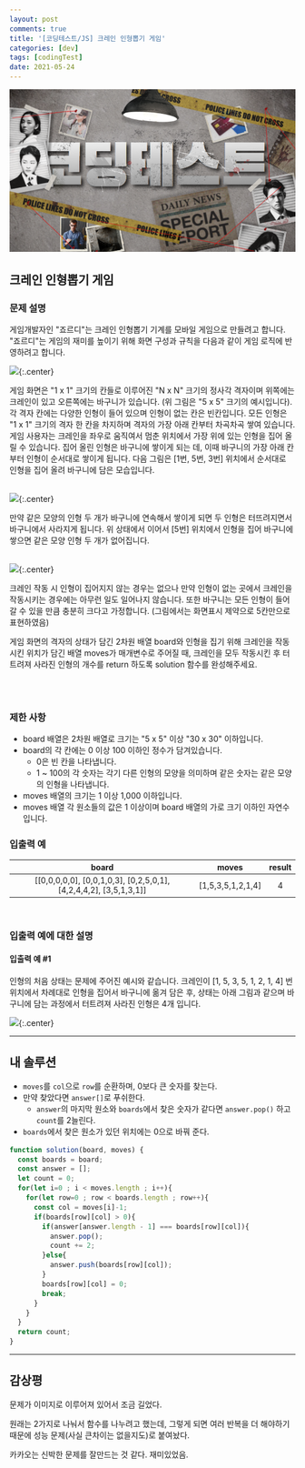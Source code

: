 ```yaml
---
layout: post
comments: true
title: '[코딩테스트/JS] 크레인 인형뽑기 게임'
categories: [dev]
tags: [codingTest]
date: 2021-05-24
---
```

![headerimg](/assets/img/subcate/coding.png)

## 크레인 인형뽑기 게임
### 문제 설명
게임개발자인 "죠르디"는 크레인 인형뽑기 기계를 모바일 게임으로 만들려고 합니다.
"죠르디"는 게임의 재미를 높이기 위해 화면 구성과 규칙을 다음과 같이 게임 로직에 반영하려고 합니다.

![](https://images.velog.io/images/scriptkid/post/599a7a1d-b90a-4a79-bdb5-e24bc2d6ec63/crane_game_101.png){:.center}

게임 화면은 "1 x 1" 크기의 칸들로 이루어진 "N x N" 크기의 정사각 격자이며 위쪽에는 크레인이 있고 오른쪽에는 바구니가 있습니다. (위 그림은 "5 x 5" 크기의 예시입니다). 각 격자 칸에는 다양한 인형이 들어 있으며 인형이 없는 칸은 빈칸입니다. 모든 인형은 "1 x 1" 크기의 격자 한 칸을 차지하며 격자의 가장 아래 칸부터 차곡차곡 쌓여 있습니다. 게임 사용자는 크레인을 좌우로 움직여서 멈춘 위치에서 가장 위에 있는 인형을 집어 올릴 수 있습니다. 집어 올린 인형은 바구니에 쌓이게 되는 데, 이때 바구니의 가장 아래 칸부터 인형이 순서대로 쌓이게 됩니다. 다음 그림은 [1번, 5번, 3번] 위치에서 순서대로 인형을 집어 올려 바구니에 담은 모습입니다.
<br><br>

![](https://images.velog.io/images/scriptkid/post/00d82333-358a-4603-967b-6c9db88b49cb/crane_game_102.png){:.center}

만약 같은 모양의 인형 두 개가 바구니에 연속해서 쌓이게 되면 두 인형은 터뜨려지면서 바구니에서 사라지게 됩니다. 위 상태에서 이어서 [5번] 위치에서 인형을 집어 바구니에 쌓으면 같은 모양 인형 두 개가 없어집니다.
<br><br>

![](https://images.velog.io/images/scriptkid/post/547843ec-1d1c-4ed1-906d-b2c957204d80/crane_game_103.gif){:.center}

크레인 작동 시 인형이 집어지지 않는 경우는 없으나 만약 인형이 없는 곳에서 크레인을 작동시키는 경우에는 아무런 일도 일어나지 않습니다. 또한 바구니는 모든 인형이 들어갈 수 있을 만큼 충분히 크다고 가정합니다. (그림에서는 화면표시 제약으로 5칸만으로 표현하였음)

게임 화면의 격자의 상태가 담긴 2차원 배열 board와 인형을 집기 위해 크레인을 작동시킨 위치가 담긴 배열 moves가 매개변수로 주어질 때, 크레인을 모두 작동시킨 후 터트려져 사라진 인형의 개수를 return 하도록 solution 함수를 완성해주세요.

<br><br>

### 제한 사항
* board 배열은 2차원 배열로 크기는 "5 x 5" 이상 "30 x 30" 이하입니다.
* board의 각 칸에는 0 이상 100 이하인 정수가 담겨있습니다.
  * 0은 빈 칸을 나타냅니다.
  * 1 ~ 100의 각 숫자는 각기 다른 인형의 모양을 의미하며 같은 숫자는 같은 모양의 인형을 나타냅니다.
* moves 배열의 크기는 1 이상 1,000 이하입니다.
* moves 배열 각 원소들의 값은 1 이상이며 board 배열의 가로 크기 이하인 자연수입니다.

### 입출력 예

| board |moves |result|
|:--------:|:---------:|:----------:|
| [[0,0,0,0,0], [0,0,1,0,3], [0,2,5,0,1], [4,2,4,4,2], [3,5,1,3,1]] | [1,5,3,5,1,2,1,4]| 4 |

<br/>

### 입출력 예에 대한 설명
#### 입출력 예 #1

인형의 처음 상태는 문제에 주어진 예시와 같습니다. 크레인이 [1, 5, 3, 5, 1, 2, 1, 4] 번 위치에서 차례대로 인형을 집어서 바구니에 옮겨 담은 후, 상태는 아래 그림과 같으며 바구니에 담는 과정에서 터트려져 사라진 인형은 4개 입니다.

![](https://images.velog.io/images/scriptkid/post/fbc5eb29-e8d5-48c8-8b13-c4ae671ed46e/crane_game_104.jpg){:.center}



<hr/>

## 내 솔루션
* `moves`를 `col`으로 `row`를 순환하며, 0보다 큰 숫자를 찾는다.
* 만약 찾았다면 `answer[]`로 푸쉬한다.
  * `answer`의 마지막 원소와 `boards`에서 찾은 숫자가 같다면 `answer.pop()` 하고 `count`를 2늘린다.
* `boards`에서 찾은 원소가 있던 위치에는 0으로 바꿔 준다.

```javascript
function solution(board, moves) {
  const boards = board;
  const answer = [];
  let count = 0;
  for(let i=0 ; i < moves.length ; i++){
    for(let row=0 ; row < boards.length ; row++){
      const col = moves[i]-1;
      if(boards[row][col] > 0){
        if(answer[answer.length - 1] === boards[row][col]){
          answer.pop();
          count += 2;
        }else{
          answer.push(boards[row][col]);
        }
        boards[row][col] = 0;
        break;
      }
    }
  }
  return count;
}
```
<hr/>

## 감상평
문제가 이미지로 이루어져 있어서 조금 길었다.

원래는 2가지로 나눠서 함수를 나누려고 했는데, 그렇게 되면 여러 반복을 더 해야하기 때문에 성능 문제(사실 큰차이는 없을지도)로 붙여놨다. 

카카오는 신박한 문제를 잘만드는 것 같다. 재미있었음.
